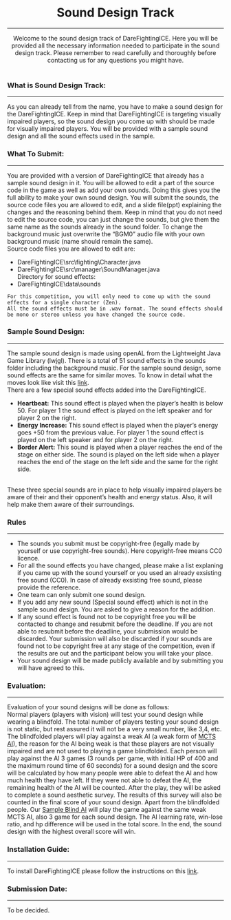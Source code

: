 # <div align ="center"> Sound Design Track </div>
----
<div align = "center"> Welcome to the sound design track of DareFightingICE. Here you will be provided all the necessary information needed to participate in the sound design track. Please remember to read carefully and thoroughly before contacting us for any questions you might have. </div>
<br>


### What is Sound Design Track:
----
As you can already tell from the name, you have to make a sound design for the DareFightingICE. Keep in mind that DareFightingICE is targeting visually impaired players, so the sound design you come up with should be made for visually impaired players. You will be provided with a sample sound design and all the sound effects used in the sample. 


### What To Submit:
---
You are provided with a version of DareFightingICE that already has a sample sound design in it. You will be allowed to edit a part of the source code in the game as well as add your own sounds. Doing this gives you the full ability to make your own sound design. You will submit the sounds, the source code files you are allowed to edit, and a slide file(ppt) explaining the changes and the reasoning behind them. Keep in mind that you do not need to edit the source code, you can just change the sounds, but give them the same name as the sounds already in the sound folder. To change the background music just overwrite the “BGM0” audio file with your own background music (name should remain the same). <br>
Source code files you are allowed to edit are:
-	DareFightingICE\src\fighting\Character.java
-	DareFightingICE\src\manager\SoundManager.java <br>
Directory for sound effects:
-	DareFightingICE\data\sounds <br>
~~~
For this competition, you will only need to come up with the sound effects for a single character (Zen).
All the sound effects must be in .wav format. The sound effects should be mono or stereo unless you have changed the source code. 
~~~

### Sample Sound Design:
---
The sample sound design is made using openAL from the Lightweight Java Game Library (lwjgl). There is a total of 51 sound effects in the sounds folder including the background music. For the sample sound design, some sound effects are the same for similar moves. To know in detail what the moves look like visit this [link](https://www.ice.ci.ritsumei.ac.jp/~ftgaic/ZEN_action_animations.htm).<br>
There are a few special sound effects added into the DareFightingICE.
-	<b>Heartbeat:</b> This sound effect is played when the player’s health is below 50. For player 1 the sound effect is played on the left speaker and for player 2 on the right.
-	<b>Energy Increase:</b> This sound effect is played when the player’s energy goes +50 from the previous value. For player 1 the sound effect is played on the left speaker and for player 2 on the right.
-	<b>Border Alert:</b> This sound is played when a player reaches the end of the stage on either side. The sound is played on the left side when a player reaches the end of the stage on the left side and the same for the right side.
<br>
These three special sounds are in place to help visually impaired players be aware of their and their opponent’s health and energy status. Also, it will help make them aware of their surroundings.


### Rules
---
- The sounds you submit must be copyright-free (legally made by yourself or use copyright-free sounds). Here copyright-free means CC0 licence.
- For all the sound effects you have changed, please make a list explaning if you came up with the sound yourself or you used an already exsisting free sound (CC0). In case of already exsisting free sound, please provide the reference. 
- One team can only submit one sound design.
- If you add any new sound (Special sound effect) which is not in the sample sound design. You are asked to give a reason for the addition.
- If any sound effect is found not to be copyright free you will be contacted to change and resubmit before the deadline. If you are not able to resubmit before the deadline, your submission would be discarded. Your submission will also be discarded if your sounds are found not to be copyright free at any stage of the competition, even if the results are out and the participant below you will take your place. 
- Your sound design will be made publicly available and by submitting you will have agreed to this.

### Evaluation:
---
Evaluation of your sound designs will be done as follows: <br>
Normal players (players with vision) will test your sound design while wearing a blindfold. The total number of players testing your sound design is not static, but rest assured it will not be a very small number, like 3,4, etc. The blindfolded players will play against a weak AI (a weak form of [MCTS AI](https://github.com/TeamFightingICE/HighlightMCTS)), the reason for the AI being weak is that these players are not visually impaired and are not used to playing a game blindfolded. Each person will play against the AI 3 games (3 rounds per game, with initial HP of 400 and the maximum round time of 60 seconds) for a sound design and the score will be calculated by how many people were able to defeat the AI and how much health they have left. If they were not able to defeat the AI, the remaining health of the AI will be counted. After the play, they will be asked to complete a sound aesthetic survey. The results of this survey will also be counted in the final score of your sound design. Apart from the blindfolded people. Our [Sample Blind AI](https://github.com/TeamFightingICE/FightingICE/tree/master/DareFightingICE/AI) will play the game against the same weak MCTS AI, also 3 game for each sound design. The AI learning rate, win-lose ratio, and hp difference will be used in the total score. In the end, the sound design with the highest overall score will win. <br>



### Installation Guide:
---
To install DareFightingICE please follow the instructions on this [link](https://www.ice.ci.ritsumei.ac.jp/~ftgaic/index-2.html).


### Submission Date:
---
To be decided.







